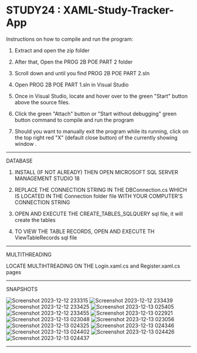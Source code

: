 # STUDY24 : XAML-Study-Tracker-App

Instructions on how to compile and run the program:

1. Extract and open the zip folder

1. After that, Open the PROG 2B POE PART 2 folder

2. Scroll down and until you find PROG 2B POE PART 2.sln

3. Open PROG 2B POE PART 1.sln in Visual Studio

2. Once in Visual Studio, locate and hover over to the green "Start" button above the source files.

3. Click the green "Attach" button or "Start without debugging" green button command to compile and 
   run the program

4. Should you want to manually exit the program while its running, click on the top right red "X"
   (default close button) of the currently showing window .

--------------------------------------------------------------------------------------------------

DATABASE


1. INSTALL (IF NOT ALREADY) THEN OPEN MICROSOFT SQL SERVER MANAGEMENT STUDIO 18

1. REPLACE THE CONNECTION STRING IN THE DBConnection.cs WHICH IS LOCATED IN
THE Connection folder file WITH YOUR COMPUTER'S CONNECTION STRING

2. OPEN AND EXECUTE THE CREATE_TABLES_SQLQUERY sql file, it will create the tables

3. TO VIEW THE TABLE RECORDS, OPEN AND EXECUTE TH ViewTableRecords sql file

---------------------------------------------------------------------------------------------------

MULTITHREADING

LOCATE MULTIHTREADING ON THE Login.xaml.cs and Register.xaml.cs pages

----------------------------------------------------------------------------------------------------

SNAPSHOTS

![Screenshot 2023-12-12 233315](https://github.com/AaronFourie/XAML-Study-Tracker-App/assets/103949239/44413975-035c-4f1b-ba0f-4c19b4e645a6)
![Screenshot 2023-12-12 233439](https://github.com/AaronFourie/XAML-Study-Tracker-App/assets/103949239/018fa5d4-0606-4738-883a-f5d194c0fde0)
![Screenshot 2023-12-12 233425](https://github.com/AaronFourie/XAML-Study-Tracker-App/assets/103949239/eab5de4a-5717-4546-a726-1cc0873afcbf)
![Screenshot 2023-12-13 025405](https://github.com/AaronFourie/XAML-Study-Tracker-App/assets/103949239/77e32af2-b0c6-4a5e-affe-a9f665605def)
![Screenshot 2023-12-12 233455](https://github.com/AaronFourie/XAML-Study-Tracker-App/assets/103949239/1a282a6b-aeba-44da-be5a-c6911bb3cf50)
![Screenshot 2023-12-13 022921](https://github.com/AaronFourie/XAML-Study-Tracker-App/assets/103949239/0fe07ff7-a64b-4019-bf1a-8a181965e190)
![Screenshot 2023-12-13 023048](https://github.com/AaronFourie/XAML-Study-Tracker-App/assets/103949239/18f61037-5d0c-428e-99a3-fdd8a61e6e2d)
![Screenshot 2023-12-13 023056](https://github.com/AaronFourie/XAML-Study-Tracker-App/assets/103949239/00128b3f-2a04-4d1c-aaff-85573c7c78a7)
![Screenshot 2023-12-13 024325](https://github.com/AaronFourie/XAML-Study-Tracker-App/assets/103949239/8ef05ece-4f9a-450e-a5b6-02b46a7aa236)
![Screenshot 2023-12-13 024346](https://github.com/AaronFourie/XAML-Study-Tracker-App/assets/103949239/022b32c2-3deb-45a2-860b-80dc29a81fa9)
![Screenshot 2023-12-13 024402](https://github.com/AaronFourie/XAML-Study-Tracker-App/assets/103949239/de5fc94c-f20f-46e1-aca3-4eac0992e328)
![Screenshot 2023-12-13 024426](https://github.com/AaronFourie/XAML-Study-Tracker-App/assets/103949239/4ec45117-f0b6-4682-8e4d-2c8df98ce27b)
![Screenshot 2023-12-13 024437](https://github.com/AaronFourie/XAML-Study-Tracker-App/assets/103949239/76c70247-be54-402d-ae9f-db601eb9ff7d)


-----------------------------------------------------------------------------------------------------

